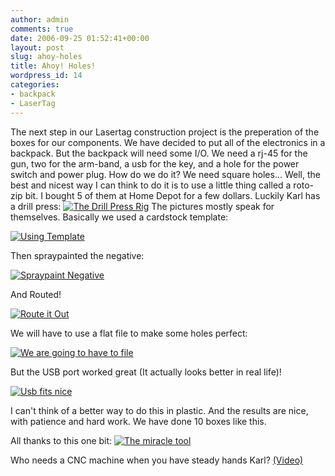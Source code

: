 ```yaml
---
author: admin
comments: true
date: 2006-09-25 01:52:41+00:00
layout: post
slug: ahoy-holes
title: Ahoy! Holes!
wordpress_id: 14
categories:
- backpack
- LaserTag
---
```


The next step in our Lasertag construction project is the preperation of the boxes for our components. We have decided to put all of the electronics in a backpack. But the backpack will need some I/O. We need a rj-45 for the gun, two for the arm-band, a usb for the key, and a hole for the power switch and power plug. How do we do it? We need square holes...
Well, the best and nicest way I can think to do it is to use a little thing called a roto-zip bit. I bought 5 of them at Home Depot for a few dollars. Luckily Karl has a drill press:
[![The Drill Press Rig](/uploads/dcam0007.thumbnail.JPG)](/uploads/dcam0007.JPG)
The pictures mostly speak for themselves. Basically we used a cardstock template:

[![Using Template](/uploads/dcam0003.thumbnail.JPG)](/uploads/dcam0003.JPG)

Then spraypainted the negative:

[![Spraypaint Negative](/uploads/dcam0005.thumbnail.JPG)](/uploads/dcam0005.JPG)

And Routed!

[![Route it Out](/uploads/dcam0008.thumbnail.JPG)](/uploads/dcam0008.JPG)

We will have to use a flat file to make some holes perfect:

[![We are going to have to file](/uploads/dcam0013.thumbnail.JPG)](/uploads/dcam0013.JPG)

But the USB port worked great (It actually looks better in real life)!

[![Usb fits nice](/uploads/dcam0012.thumbnail.JPG)](/uploads/dcam0012.JPG)

I can't think of a better way to do this in plastic. And the results are nice, with patience and hard work. We have done 10 boxes like this.

All thanks to this one bit:
[![The miracle tool](/uploads/dcam0019.thumbnail.JPG)](/uploads/dcam0019.JPG)

Who needs a CNC machine when you have steady hands Karl? [(Video) ](https://xkyle.com/video/routing.mov)
